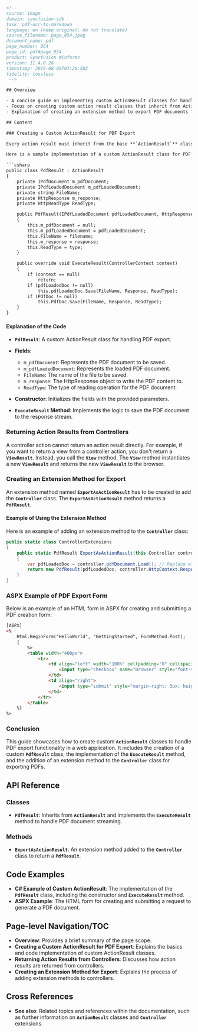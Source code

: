 ```html
<!-- 
source: image
domain: syncfusion-sdk
task: pdf-ocr-to-markdown
language: en (keep original; do not translate)
source_filename: page_054.jpeg
document_name: pdf
page_number: 054
page_id: pdf#page_054
product: Syncfusion Winforms
version: 11.4.0.26
timestamp: 2025-08-09T07:26:50Z
fidelity: lossless
 -->

## Overview

- A concise guide on implementing custom ActionResult classes for handling PDF export actions
- Focus on creating custom action result classes that inherit from ActionResult to stream PDF documents to the browser
- Explanation of creating an extension method to export PDF documents from controllers

## Content

### Creating a Custom ActionResult for PDF Export

Every action result must inherit from the base **`ActionResult`** class. The base **`ActionResult`** class has one method that you must implement: the **`ExecuteResult`** method. The **`ExecuteResult`** method is called to generate the content created by the action result. This method streams the output Word document file to the browser.

Here is a sample implementation of a custom ActionResult class for PDF export:

```csharp
public class PdfResult : ActionResult
{
    private IPdfDocument m_pdfDocument;
    private IPdfLoadedDocument m_pdfLoadedDocument;
    private string FileName;
    private HttpResponse m_response;
    private HttpReadType ReadType;

    public PdfResult(IPdfLoadedDocument pdfLoadedDocument, HttpResponse response, HttpReadType type)
    {
        this.m_pdfDocument = null;
        this.m_pdfLoadedDocument = pdfLoadedDocument;
        this.FileName = filename;
        this.m_response = response;
        this.ReadType = type;
    }

    public override void ExecuteResult(ControllerContext context)
    {
        if (context == null)
            return;
        if (pdfLoadedDoc != null)
            this.pdfLoadedDoc.Save(FileName, Response, ReadType);
        if (PdfDoc != null)
            this.PdfDoc.Save(FileName, Response, ReadType);
    }
}
```

#### Explanation of the Code

- **`PdfResult`**: A custom ActionResult class for handling PDF export.
- **Fields**:
  - `m_pdfDocument`: Represents the PDF document to be saved.
  - `m_pdfLoadedDocument`: Represents the loaded PDF document.
  - `FileName`: The name of the file to be saved.
  - `m_response`: The HttpResponse object to write the PDF content to.
  - `ReadType`: The type of reading operation for the PDF document.
  
- **Constructor**: Initializes the fields with the provided parameters.
- **`ExecuteResult` Method**: Implements the logic to save the PDF document to the response stream.

### Returning Action Results from Controllers

A controller action cannot return an action result directly. For example, if you want to return a view from a controller action, you don't return a **`ViewResult`**. Instead, you call the **`View`** method. The **`View`** method instantiates a new **`ViewResult`** and returns the new **`ViewResult`** to the browser.

### Creating an Extension Method for Export

An extension method named **`ExportAsActionResult`** has to be created to add the **`Controller`** class. The **`ExportAsActionResult`** method returns a **`PdfResult`**.

#### Example of Using the Extension Method

Here is an example of adding an extension method to the **`Controller`** class:

```csharp
public static class ControllerExtensions
{
    public static PdfResult ExportAsActionResult(this Controller controller, string fileName, HttpReadType readType)
    {
        var pdfLoadedDoc = controller.pdfDocument.Load(); // Replace with actual loading logic
        return new PdfResult(pdfLoadedDoc, controller.HttpContext.Response, readType);
    }
}
```

### ASPX Example of PDF Export Form

Below is an example of an HTML form in ASPX for creating and submitting a PDF creation form:

```aspx
[ASPX]
<%
    Html.BeginForm("HelloWorld", "GettingStarted", FormMethod.Post);
    {
        %> 
        <table width="400px">
            <tr>
                <td align="left" width="100%" cellpadding="0" cellspacing="0" border="0">
                    <input type="checkbox" name="Browser" style="font-size:12px; font:Trebuchet MS" value="Browser" /> Open Document inside Browser
                </td>
                <td align="right">
                    <input type="submit" style="margin-right: 3px; height:27px; font-size:12px; font:Trebuchet MS" value="Create PDF" />
                </td>
            </tr>
        </table>
    %}
%>
```

### Conclusion

This guide showcases how to create custom **`ActionResult`** classes to handle PDF export functionality in a web application. It includes the creation of a custom **`PdfResult`** class, the implementation of the **`ExecuteResult`** method, and the addition of an extension method to the **`Controller`** class for exporting PDFs.

## API Reference

### Classes

- **`PdfResult`**: Inherits from **`ActionResult`** and implements the **`ExecuteResult`** method to handle PDF document streaming.
  
### Methods

- **`ExportAsActionResult`**: An extension method added to the **`Controller`** class to return a **`PdfResult`**.

## Code Examples

- **C# Example of Custom ActionResult**: The implementation of the **`PdfResult`** class, including the constructor and **`ExecuteResult`** method.
- **ASPX Example**: The HTML form for creating and submitting a request to generate a PDF document.

## Page-level Navigation/TOC

- **Overview**: Provides a brief summary of the page scope.
- **Creating a Custom ActionResult for PDF Export**: Explains the basics and code implementation of custom ActionResult classes.
- **Returning Action Results from Controllers**: Discusses how action results are returned from controllers.
- **Creating an Extension Method for Export**: Explains the process of adding extension methods to controllers.

## Cross References

- **See also**: Related topics and references within the documentation, such as further information on **`ActionResult`** classes and **`Controller`** extensions.

<!-- tags: [Syncfusion, WinForms, PDF export, ActionResult, custom action results, extension methods] keywords: [PdfResult, ExecuteResult, ExportAsActionResult, ControllerExtensions, ASPX] -->
```
